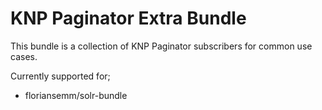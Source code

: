 # KNP Paginator Extra Bundle

This bundle is a collection of KNP Paginator subscribers for common use cases.

Currently supported for;
* floriansemm/solr-bundle